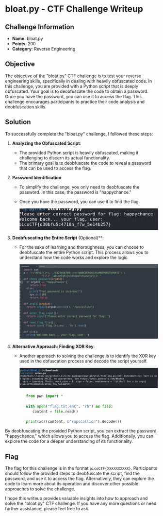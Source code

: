 # bloat.py - CTF Challenge Writeup

## Challenge Information
- **Name**: bloat.py
- **Points**: 200
- **Category**: Reverse Engineering

## Objective
The objective of the "bloat.py" CTF challenge is to test your reverse engineering skills, specifically in dealing with heavily obfuscated code. In this challenge, you are provided with a Python script that is deeply obfuscated. Your goal is to deobfuscate the code to obtain a password. Once you have the password, you can use it to access the flag. This challenge encourages participants to practice their code analysis and deobfuscation skills.

## Solution
To successfully complete the "bloat.py" challenge, I followed these steps:

1. **Analyzing the Obfuscated Script**:
   - The provided Python script is heavily obfuscated, making it challenging to discern its actual functionality.
   - The primary goal is to deobfuscate the code to reveal a password that can be used to access the flag.

2. **Password Identification**:
   - To simplify the challenge, you only need to deobfuscate the password. In this case, the password is "happychance."
   - Once you have the password, you can use it to find the flag.


      ![Method One](<method one.png>) 

3. **Deobfuscating the Entire Script** (Optional)**:
   - For the sake of learning and thoroughness, you can choose to deobfuscate the entire Python script. This process allows you to understand how the code works and explore the logic.


      ![Deobfuscated](deobfuscate.png)  

4. **Alternative Approach: Finding XOR Key**:
   - Another approach to solving the challenge is to identify the XOR key used in the obfuscation process and decode the script yourself.


      ![Method Two](<method two.png>)
      ```python
         from pwn import * 

         with open("flag.txt.enc", "rb") as file: 
            content = file.read()

         print(xor(content, b"rapscallion").decode())
      ```

By deobfuscating the provided Python script, you can extract the password "happychance," which allows you to access the flag. Additionally, you can explore the code for a deeper understanding of its functionality.

## Flag
The flag for this challenge is in the format `picoCTF{XXXXXXXXXX}`. Participants should follow the provided steps to deobfuscate the script, find the password, and use it to access the flag. Alternatively, they can explore the code to learn more about its operation and discover other possible approaches to solve the challenge.

I hope this writeup provides valuable insights into how to approach and solve the "bloat.py" CTF challenge. If you have any more questions or need further assistance, please feel free to ask.
